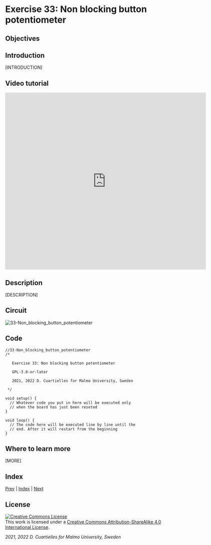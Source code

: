 # Exercise 33: Non blocking button potentiometer

## Objectives



## Introduction

[INTRODUCTION]





## Video tutorial

<iframe src="https://player.vimeo.com/video/529117959?h=d33a603a12" width="640" height="564" frameborder="0" allow="autoplay; fullscreen" allowfullscreen></iframe>

## Description

[DESCRIPTION]

## Circuit

![33-Non_blocking_button_potentiometer]()

## Code

```c_cpp
//33-Non_blocking_button_potentiometer
/*

   Exercise 33: Non blocking button potentiometer

   GPL-3.0-or-later

   2021, 2022 D. Cuartielles for Malmo University, Sweden

 */

void setup() {
  // Whatever code you put in here will be executed only 
  // when the board has just been reseted
}

void loop() {
  // The code here will be executed line by line until the 
  // end. After it will restart from the beginning
}
```

## Where to learn more

[MORE]

## Index

[Prev](../32-Non_blocking_button_serial/32-Non_blocking_button_serial.md) |  [Index](../course_index.md) |  [Next](../34-Non_blocking_button_potentiometer_LEDring/34-Non_blocking_button_potentiometer_LEDring.md)

## License

<a rel="license" href="http://creativecommons.org/licenses/by-sa/4.0/"><img alt="Creative Commons License" style="border-width:0" src="https://i.creativecommons.org/l/by-sa/4.0/80x15.png" /></a><br />This work is licensed under a <a rel="license" href="http://creativecommons.org/licenses/by-sa/4.0/">Creative Commons Attribution-ShareAlike 4.0 International License</a>.

*2021, 2022 D. Cuartielles for Malmo University, Sweden*
